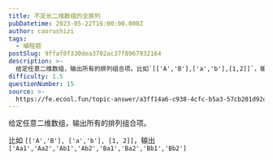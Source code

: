 ```yaml
---
title: 不定长二维数组的全排列
pubDatetime: 2023-05-22T16:00:00.000Z
author: caorushizi
tags:
  - 编程题
postSlug: 9ffaf0f330dea3702ac37f8967932164
description: >-
  给定任意二维数组，输出所有的排列组合项。比如`[['A','B'],['a','b'],[1,2]]`，输出`['Aa1','Aa2','Ab1','Ab2','Ba1','Ba2','Bb1','B
difficulty: 1.5
questionNumber: 15
source: >-
  https://fe.ecool.fun/topic-answer/a3ff14a6-c938-4cfc-b5a3-57cb201d92d7?orderBy=updateTime&order=desc&tagId=26
---
```


给定任意二维数组，输出所有的排列组合项。

比如 `[['A','B'], ['a','b'], [1, 2]]`，输出 `['Aa1','Aa2','Ab1','Ab2','Ba1','Ba2','Bb1','Bb2']`
